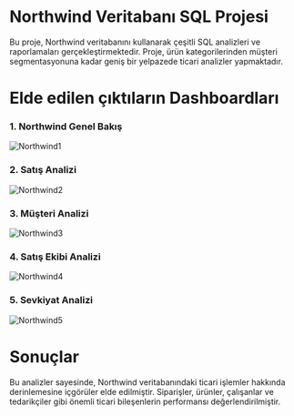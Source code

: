 # Northwind Veritabanı SQL Projesi

Bu proje, Northwind veritabanını kullanarak çeşitli SQL analizleri ve raporlamaları gerçekleştirmektedir. Proje, ürün kategorilerinden müşteri segmentasyonuna kadar geniş bir yelpazede ticari analizler yapmaktadır.

# Elde edilen çıktıların Dashboardları

### 1. Northwind Genel Bakış
![Northwind1](https://github.com/GoncaUzunoglu/NORTHWIND_SQL_ANALYSIS/assets/170716152/3854a858-2d50-4c17-9af1-eeb747d563e1)

### 2. Satış Analizi
![Northwind2](https://github.com/GoncaUzunoglu/NORTHWIND_SQL_ANALYSIS/assets/170716152/3cd38bf6-bc7d-41b5-b58f-94afe7c6a267)

### 3. Müşteri Analizi
![Northwind3](https://github.com/GoncaUzunoglu/NORTHWIND_SQL_ANALYSIS/assets/170716152/d381a806-593d-4cad-8147-37d6f24f509e)

### 4. Satış Ekibi Analizi
![Northwind4](https://github.com/GoncaUzunoglu/NORTHWIND_SQL_ANALYSIS/assets/170716152/58701488-6ee0-46d1-8b55-9cb48c3da3a1)

### 5. Sevkiyat Analizi
![Northwind5](https://github.com/GoncaUzunoglu/NORTHWIND_SQL_ANALYSIS/assets/170716152/9596ef17-4dde-4514-9c6e-071a751f38d6)


# Sonuçlar
Bu analizler sayesinde, Northwind veritabanındaki ticari işlemler hakkında derinlemesine içgörüler elde edilmiştir. Siparişler, ürünler, çalışanlar ve tedarikçiler gibi önemli ticari bileşenlerin performansı değerlendirilmiştir.
